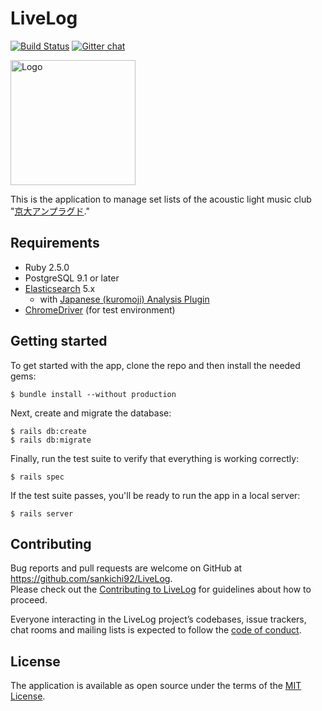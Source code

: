 # LiveLog

[![Build Status](https://travis-ci.org/sankichi92/LiveLog.svg?branch=master)](https://travis-ci.org/sankichi92/LiveLog)
[![Gitter chat](https://badges.gitter.im/sankichi92/LiveLog.svg)](https://gitter.im/ku-unplugged-livelog/Lobby)

<img src="https://github.com/sankichi92/LiveLog/blob/master/app/assets/images/logo.png" alt="Logo" width="200px">

This is the application to manage set lists of the acoustic light music club "[京大アンプラグド](http://ku-unplugged.net/)."

## Requirements

- Ruby 2.5.0
- PostgreSQL 9.1 or later
- [Elasticsearch](https://www.elastic.co/guide/en/elasticsearch/reference/current/install-elasticsearch.html) 5.x
  - with [Japanese (kuromoji) Analysis Plugin](https://www.elastic.co/guide/en/elasticsearch/plugins/current/analysis-kuromoji.html)
- [ChromeDriver](https://sites.google.com/a/chromium.org/chromedriver/) (for test environment)

## Getting started

To get started with the app, clone the repo and then install the needed gems:

```
$ bundle install --without production
```

Next, create and migrate the database:

```
$ rails db:create
$ rails db:migrate
```

Finally, run the test suite to verify that everything is working correctly:

```
$ rails spec
```

If the test suite passes, you'll be ready to run the app in a local server:

```
$ rails server
```

## Contributing

Bug reports and pull requests are welcome on GitHub at https://github.com/sankichi92/LiveLog.  
Please check out the [Contributing to LiveLog](https://github.com/sankichi92/LiveLog/blob/master/CONTRIBUTING.md) for guidelines about how to proceed.

Everyone interacting in the LiveLog project’s codebases, issue trackers, chat rooms and mailing lists is expected to follow the [code of conduct](https://github.com/sankichi92/LiveLog/blob/master/CODE_OF_CONDUCT.md).

## License

The application is available as open source under the terms of the [MIT License](http://opensource.org/licenses/MIT).
